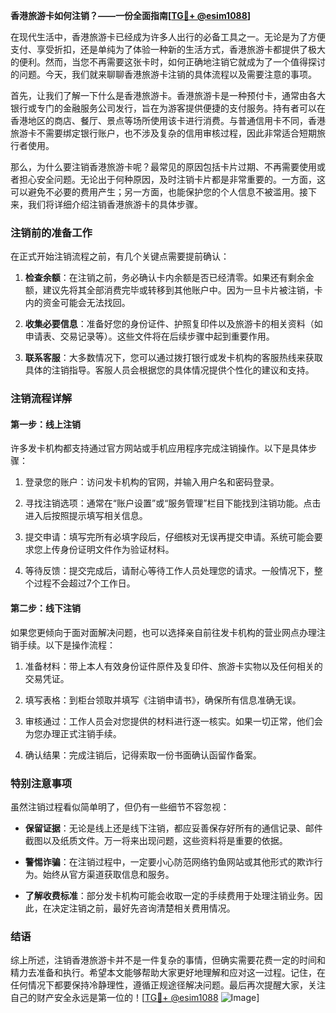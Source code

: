 **香港旅游卡如何注销？——一份全面指南[[TG💪+ @esim1088](https://t.me/s/esim1088)]**

在现代生活中，香港旅游卡已经成为许多人出行的必备工具之一。无论是为了方便支付、享受折扣，还是单纯为了体验一种新的生活方式，香港旅游卡都提供了极大的便利。然而，当您不再需要这张卡时，如何正确地注销它就成为了一个值得探讨的问题。今天，我们就来聊聊香港旅游卡注销的具体流程以及需要注意的事项。

首先，让我们了解一下什么是香港旅游卡。香港旅游卡是一种预付卡，通常由各大银行或专门的金融服务公司发行，旨在为游客提供便捷的支付服务。持有者可以在香港地区的商店、餐厅、景点等场所使用该卡进行消费。与普通信用卡不同，香港旅游卡不需要绑定银行账户，也不涉及复杂的信用审核过程，因此非常适合短期旅行者使用。

那么，为什么要注销香港旅游卡呢？最常见的原因包括卡片过期、不再需要使用或者担心安全问题。无论出于何种原因，及时注销卡片都是非常重要的。一方面，这可以避免不必要的费用产生；另一方面，也能保护您的个人信息不被滥用。接下来，我们将详细介绍注销香港旅游卡的具体步骤。

### 注销前的准备工作

在正式开始注销流程之前，有几个关键点需要提前确认：

1. **检查余额**：在注销之前，务必确认卡内余额是否已经清零。如果还有剩余金额，建议先将其全部消费完毕或转移到其他账户中。因为一旦卡片被注销，卡内的资金可能会无法找回。

2. **收集必要信息**：准备好您的身份证件、护照复印件以及旅游卡的相关资料（如申请表、交易记录等）。这些文件将在后续步骤中起到重要作用。

3. **联系客服**：大多数情况下，您可以通过拨打银行或发卡机构的客服热线来获取具体的注销指导。客服人员会根据您的具体情况提供个性化的建议和支持。

### 注销流程详解

#### 第一步：线上注销

许多发卡机构都支持通过官方网站或手机应用程序完成注销操作。以下是具体步骤：

1. 登录您的账户：访问发卡机构的官网，并输入用户名和密码登录。
   
2. 寻找注销选项：通常在“账户设置”或“服务管理”栏目下能找到注销功能。点击进入后按照提示填写相关信息。

3. 提交申请：填写完所有必填字段后，仔细核对无误再提交申请。系统可能会要求您上传身份证明文件作为验证材料。

4. 等待反馈：提交完成后，请耐心等待工作人员处理您的请求。一般情况下，整个过程不会超过7个工作日。

#### 第二步：线下注销

如果您更倾向于面对面解决问题，也可以选择亲自前往发卡机构的营业网点办理注销手续。以下是操作流程：

1. 准备材料：带上本人有效身份证件原件及复印件、旅游卡实物以及任何相关的交易凭证。

2. 填写表格：到柜台领取并填写《注销申请书》，确保所有信息准确无误。

3. 审核通过：工作人员会对您提供的材料进行逐一核实。如果一切正常，他们会为您办理正式注销手续。

4. 确认结果：完成注销后，记得索取一份书面确认函留作备案。

### 特别注意事项

虽然注销过程看似简单明了，但仍有一些细节不容忽视：

- **保留证据**：无论是线上还是线下注销，都应妥善保存好所有的通信记录、邮件截图以及纸质文件。万一将来出现问题，这些资料将是重要的依据。
  
- **警惕诈骗**：在注销过程中，一定要小心防范网络钓鱼网站或其他形式的欺诈行为。始终从官方渠道获取信息和服务。

- **了解收费标准**：部分发卡机构可能会收取一定的手续费用于处理注销业务。因此，在决定注销之前，最好先咨询清楚相关费用情况。

### 结语

综上所述，注销香港旅游卡并不是一件复杂的事情，但确实需要花费一定的时间和精力去准备和执行。希望本文能够帮助大家更好地理解和应对这一过程。记住，在任何情况下都要保持冷静理性，遵循正规途径解决问题。最后再次提醒大家，关注自己的财产安全永远是第一位的！[[TG💪+ @esim1088](https://t.me/s/esim1088) ![Image](https://i.postimg.cc/4NQfJmqS/Snipaste-2025-05-13-00-14-12.png)]